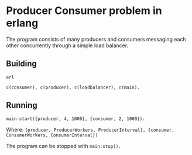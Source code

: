 # Producer Consumer problem in erlang
The program consists of many producers and consumers messaging each other concurrently through a simple load balancer.

## Building
`erl`

`c(consumer), c(producer), c(loadbalancer), c(main).`

## Running
`main:start({producer, 4, 1000}, {consumer, 2, 1000}).`

Where: `{producer, ProducerWorkers, ProducerInterval},
 {consumer, ConsumerWorkers, ConsumerInterval})`

The program can be stopped with `main:stop().`
